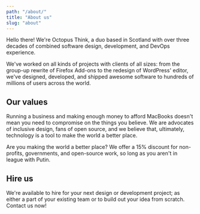 ```yaml
---
path: "/about/"
title: "About us"
slug: "about"
---
```


Hello there! We're Octopus Think, a duo based in Scotland with over three decades of combined software design, development, and DevOps experience.

We've worked on all kinds of projects with clients of all sizes: from the group-up rewrite of Firefox Add-ons to the redesign of WordPress' editor, we've designed, developed, and shipped awesome software to hundreds of millions of users across the world.

## Our values

Running a business and making enough money to afford MacBooks doesn't mean you need to compromise on the things you believe. We are advocates of inclusive design, fans of open source, and we believe that, ultimately, technology is a tool to make the world a better place.

Are you making the world a better place? We offer a 15% discount for non-profits, governments, and open-source work, so long as you aren't in league with Putin.

## Hire us

We're available to hire for your next design or development project; as either a part of your existing team or to build out your idea from scratch. Contact us now!
